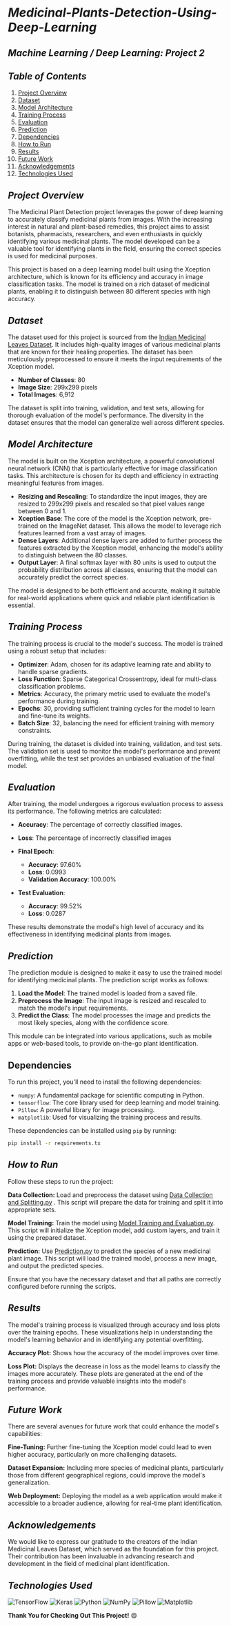 # ***Medicinal-Plants-Detection-Using-Deep-Learning***
## ***Machine Learning / Deep Learning: Project 2***

## ***Table of Contents***
1. [Project Overview](#project-overview)
2. [Dataset](#dataset)
3. [Model Architecture](#model-architecture)
4. [Training Process](#training-process)
5. [Evaluation](#evaluation)
6. [Prediction](#prediction)
7. [Dependencies](#dependencies)
8. [How to Run](#how-to-run)
9. [Results](#results)
10. [Future Work](#future-work)
11. [Acknowledgements](#acknowledgements)
12. [Technologies Used](#technologies-used)

## ***Project Overview***
The Medicinal Plant Detection project leverages the power of deep learning to accurately classify medicinal plants from images. With the increasing interest in natural and plant-based remedies, this project aims to assist botanists, pharmacists, researchers, and even enthusiasts in quickly identifying various medicinal plants. The model developed can be a valuable tool for identifying plants in the field, ensuring the correct species is used for medicinal purposes.

This project is based on a deep learning model built using the Xception architecture, which is known for its efficiency and accuracy in image classification tasks. The model is trained on a rich dataset of medicinal plants, enabling it to distinguish between 80 different species with high accuracy.

## ***Dataset***
The dataset used for this project is sourced from the [Indian Medicinal Leaves Dataset](https://www.kaggle.com/datasets/aryashah2k/indian-medicinal-leaves-dataset). It includes high-quality images of various medicinal plants that are known for their healing properties. The dataset has been meticulously preprocessed to ensure it meets the input requirements of the Xception model.

- **Number of Classes**: 80
- **Image Size**: 299x299 pixels
- **Total Images**: 6,912

The dataset is split into training, validation, and test sets, allowing for thorough evaluation of the model's performance. The diversity in the dataset ensures that the model can generalize well across different species.

## ***Model Architecture***
The model is built on the Xception architecture, a powerful convolutional neural network (CNN) that is particularly effective for image classification tasks. This architecture is chosen for its depth and efficiency in extracting meaningful features from images.

- **Resizing and Rescaling**: To standardize the input images, they are resized to 299x299 pixels and rescaled so that pixel values range between 0 and 1.
- **Xception Base**: The core of the model is the Xception network, pre-trained on the ImageNet dataset. This allows the model to leverage rich features learned from a vast array of images.
- **Dense Layers**: Additional dense layers are added to further process the features extracted by the Xception model, enhancing the model's ability to distinguish between the 80 classes.
- **Output Layer**: A final softmax layer with 80 units is used to output the probability distribution across all classes, ensuring that the model can accurately predict the correct species.

The model is designed to be both efficient and accurate, making it suitable for real-world applications where quick and reliable plant identification is essential.

## ***Training Process***
The training process is crucial to the model's success. The model is trained using a robust setup that includes:

- **Optimizer**: Adam, chosen for its adaptive learning rate and ability to handle sparse gradients.
- **Loss Function**: Sparse Categorical Crossentropy, ideal for multi-class classification problems.
- **Metrics**: Accuracy, the primary metric used to evaluate the model's performance during training.
- **Epochs**: 30, providing sufficient training cycles for the model to learn and fine-tune its weights.
- **Batch Size**: 32, balancing the need for efficient training with memory constraints.

During training, the dataset is divided into training, validation, and test sets. The validation set is used to monitor the model's performance and prevent overfitting, while the test set provides an unbiased evaluation of the final model.

## ***Evaluation***
After training, the model undergoes a rigorous evaluation process to assess its performance. The following metrics are calculated:

- **Accuracy**: The percentage of correctly classified images.
- **Loss**: The percentage of incorrectly classified images

- **Final Epoch**:
  - **Accuracy**: 97.60%
  - **Loss**: 0.0993
  - **Validation Accuracy**: 100.00%

- **Test Evaluation**:
  - **Accuracy**: 99.52%
  - **Loss**: 0.0287

These results demonstrate the model's high level of accuracy and its effectiveness in identifying medicinal plants from images.

## ***Prediction***
The prediction module is designed to make it easy to use the trained model for identifying medicinal plants. The prediction script works as follows:

1. **Load the Model**: The trained model is loaded from a saved file.
2. **Preprocess the Image**: The input image is resized and rescaled to match the model's input requirements.
3. **Predict the Class**: The model processes the image and predicts the most likely species, along with the confidence score.

This module can be integrated into various applications, such as mobile apps or web-based tools, to provide on-the-go plant identification.

## Dependencies
To run this project, you'll need to install the following dependencies:

- `numpy`: A fundamental package for scientific computing in Python.
- `tensorflow`: The core library used for deep learning and model training.
- `Pillow`: A powerful library for image processing.
- `matplotlib`: Used for visualizing the training process and results.

These dependencies can be installed using `pip` by running:
```bash
pip install -r requirements.tx
```


## ***How to Run***
Follow these steps to run the project:

**Data Collection:** Load and preprocess the dataset using [Data Collection and Splitting.py](Data%20Collection%20and%20Splitting.py)
. This script will prepare the data for training and split it into appropriate sets.

**Model Training:** Train the model using [Model Training and Evaluation.py](Model%20Training%20and%20Evaluation.py). This script will initialize the Xception model, add custom layers, and train it using the prepared dataset.

**Prediction:** Use [Prediction.py](Prediction.py) to predict the species of a new medicinal plant image. This script will load the trained model, process a new image, and output the predicted species.

Ensure that you have the necessary dataset and that all paths are correctly configured before running the scripts.

## ***Results***
The model's training process is visualized through accuracy and loss plots over the training epochs. These visualizations help in understanding the model's learning behavior and in identifying any potential overfitting.

**Accuracy Plot:** Shows how the accuracy of the model improves over time.

**Loss Plot:** Displays the decrease in loss as the model learns to classify the images more accurately.
These plots are generated at the end of the training process and provide valuable insights into the model's performance.

## ***Future Work***
There are several avenues for future work that could enhance the model's capabilities:

**Fine-Tuning:** Further fine-tuning the Xception model could lead to even higher accuracy, particularly on more challenging datasets.

**Dataset Expansion:** Including more species of medicinal plants, particularly those from different geographical regions, could improve the model's generalization.

**Web Deployment:** Deploying the model as a web application would make it accessible to a broader audience, allowing for real-time plant identification.

## ***Acknowledgements***
We would like to express our gratitude to the creators of the Indian Medicinal Leaves Dataset, which served as the foundation for this project. Their contribution has been invaluable in advancing research and development in the field of medicinal plant identification.

## ***Technologies Used***

![TensorFlow](https://img.shields.io/badge/TensorFlow-FF6F00?style=for-the-badge&logo=tensorflow&logoColor=white)
![Keras](https://img.shields.io/badge/Keras-D00000?style=for-the-badge&logo=keras&logoColor=white)
![Python](https://img.shields.io/badge/Python-3776AB?style=for-the-badge&logo=python&logoColor=white)
![NumPy](https://img.shields.io/badge/NumPy-013243?style=for-the-badge&logo=numpy&logoColor=white)
![Pillow](https://img.shields.io/badge/Pillow-369?style=for-the-badge&logo=python&logoColor=white)
![Matplotlib](https://img.shields.io/badge/Matplotlib-11557C?style=for-the-badge&logo=python&logoColor=white)


**Thank You for Checking Out This Project!**  :smile:

